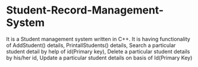# Student-Record-Management-System
It is a Student management system written in C++. It is having functionality of AddStudent() details, PrintallStudents() details, Search a particular student detail by help of id(Primary key), Delete a particular student details by his/her id,  Update a particular student details on basis of Id(Primary Key)

